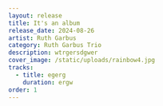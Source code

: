 ```yaml
---
layout: release
title: It's an album
release_date: 2024-08-26
artist: Ruth Garbus
category: Ruth Garbus Trio
description: wtrgersdgwer
cover_image: /static/uploads/rainbow4.jpg
tracks:
  - title: egerg
    duration: ergw
order: 1
---
```

